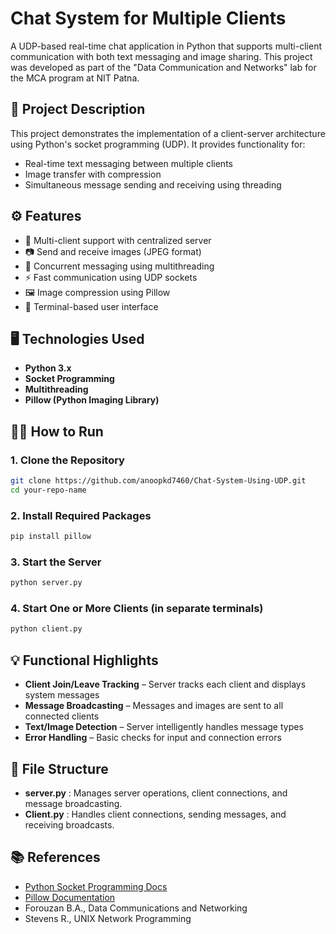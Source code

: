 # Chat System for Multiple Clients

A UDP-based real-time chat application in Python that supports multi-client communication with both text messaging and image sharing. This project was developed as part of the "Data Communication and Networks" lab for the MCA program at NIT Patna.

## 📌 Project Description

This project demonstrates the implementation of a client-server architecture using Python's socket programming (UDP). It provides functionality for:

- Real-time text messaging between multiple clients
- Image transfer with compression
- Simultaneous message sending and receiving using threading

## ⚙️ Features

- 🔄 Multi-client support with centralized server
- 📷 Send and receive images (JPEG format)
- 🧵 Concurrent messaging using multithreading
- ⚡ Fast communication using UDP sockets
- 🖼️ Image compression using Pillow
- 📡 Terminal-based user interface

## 🖥️ Technologies Used

- **Python 3.x**
- **Socket Programming**
- **Multithreading**
- **Pillow (Python Imaging Library)**

## 🧑‍💻 How to Run

### 1. Clone the Repository

```bash
git clone https://github.com/anoopkd7460/Chat-System-Using-UDP.git
cd your-repo-name
```

### 2. Install Required Packages

```bash
pip install pillow
```

### 3. Start the Server

```bash
python server.py
```

### 4. Start One or More Clients (in separate terminals)

```bash
python client.py
```

## 💡 Functional Highlights

- **Client Join/Leave Tracking** – Server tracks each client and displays system messages
- **Message Broadcasting** – Messages and images are sent to all connected clients
- **Text/Image Detection** – Server intelligently handles message types
- **Error Handling** – Basic checks for input and connection errors

## 📂 File Structure

- **server.py** : Manages server operations, client connections, and message broadcasting.
- **Client.py** : Handles client connections, sending messages, and receiving broadcasts.


## 📚 References

- [Python Socket Programming Docs](https://docs.python.org/3/library/socket.html)
- [Pillow Documentation](https://pillow.readthedocs.io/en/stable)
- Forouzan B.A., Data Communications and Networking
- Stevens R., UNIX Network Programming

